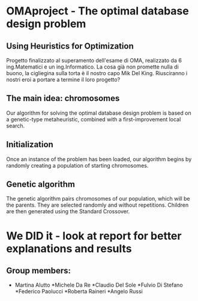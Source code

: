 # OMAproject - The optimal database design problem
## Using Heuristics for Optimization

Progetto finalizzato al superamento dell'esame di OMA, realizzato da 6 ing.Matematici e un ing.Informatico.
La cosa già non promette nulla di buono, la cigliegina sulla torta è il nostro capo Mik Del King.
Riusciranno i nostri eroi a portare a termine il loro progetto?

## The main idea: chromosomes
Our algorithm for solving the optimal database design problem is based on a genetic-type metaheuristic, combined with a first-improvement local search.

## Initialization
Once an instance of the problem has been loaded, our algorithm begins by randomly creating a population of starting chromosomes.

## Genetic algorithm
The genetic algorithm pairs chromosomes of our population, which will be the parents. They are selected randomly and without repetitions. Children are then generated using the Standard Crossover.

# We DID it - look at report for better explanations and results

## Group members:
* Martina Alutto
*Michele Da Re
*Claudio Del Sole
*Fulvio Di Stefano
*Federico Paolucci
*Roberta Raineri
*Angelo Russi
